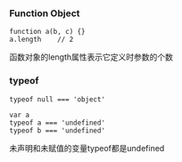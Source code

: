 ### Function Object
```
function a(b, c) {}
a.length    // 2
```
函数对象的length属性表示它定义时参数的个数

### typeof
```
typeof null === 'object'
```

```
var a
typeof a === 'undefined'
typeof b === 'undefined'
```
未声明和未赋值的变量typeof都是undefined
